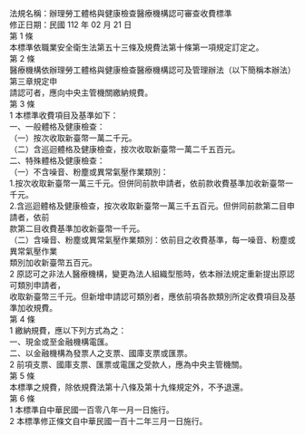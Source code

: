法規名稱：辦理勞工體格與健康檢查醫療機構認可審查收費標準  
修正日期：民國 112 年 02 月 21 日  
第 1 條  
本標準依職業安全衛生法第五十三條及規費法第十條第一項規定訂定之。  
第 2 條  
醫療機構依辦理勞工體格與健康檢查醫療機構認可及管理辦法（以下簡稱本辦法）第三章規定申  
請認可者，應向中央主管機關繳納規費。  
第 3 條  
1 本標準收費項目及基準如下：  
一、一般體格及健康檢查：  
（一）按次收取新臺幣一萬二千元。  
（二）含巡迴體格及健康檢查，按次收取新臺幣一萬二千五百元。  
二、特殊體格及健康檢查：  
（一）不含噪音、粉塵或異常氣壓作業類別：  
1.按次收取新臺幣一萬三千元。但併同前款申請者，依前款收費基準加收新臺幣一千元。  
2.含巡迴體格及健康檢查，按次收取新臺幣一萬三千五百元。但併同前款第二目申請者，依前  
款第二目收費基準加收新臺幣一千元。  
（二）含噪音、粉塵或異常氣壓作業類別：依前目之收費基準，每一噪音、粉塵或異常氣壓作業  
類別加收新臺幣五百元。  
2 原認可之非法人醫療機構，變更為法人組織型態時，依本辦法規定重新提出原認可類別申請者，  
收取新臺幣三千元。但新增申請認可類別者，應依前項各款類別所定收費項目及基準加收規費。  
第 4 條  
1 繳納規費，應以下列方式為之：  
一、現金或至金融機構電匯。  
二、以金融機構為發票人之支票、國庫支票或匯票。  
2 前項支票、國庫支票、匯票或電匯之受款人，應為中央主管機關。  
第 5 條  
本標準之規費，除依規費法第十八條及第十九條規定外，不予退還。  
第 6 條  
1 本標準自中華民國一百零八年一月一日施行。  
2 本標準修正條文自中華民國一百十二年三月一日施行。  


